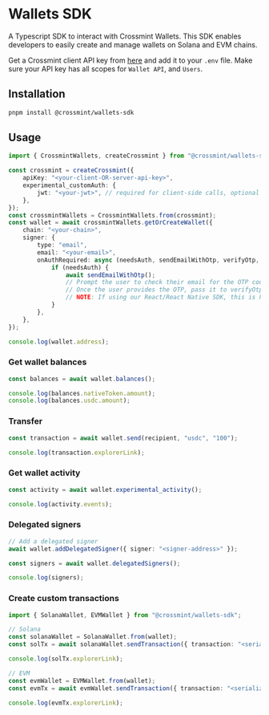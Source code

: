 # Wallets SDK

A Typescript SDK to interact with Crossmint Wallets. This SDK enables developers to easily create and manage wallets on Solana and EVM chains.

Get a Crossmint client API key from [here](https://docs.crossmint.com/introduction/platform/api-keys/client-side) and add it to your `.env` file. Make sure your API key has all scopes for `Wallet API`, and `Users`.  

## Installation

```bash
pnpm install @crossmint/wallets-sdk
```

## Usage

```ts
import { CrossmintWallets, createCrossmint } from "@crossmint/wallets-sdk";

const crossmint = createCrossmint({
    apiKey: "<your-client-OR-server-api-key>",
    experimental_customAuth: {
        jwt: "<your-jwt>", // required for client-side calls, optional for server-side calls
    },
});
const crossmintWallets = CrossmintWallets.from(crossmint);
const wallet = await crossmintWallets.getOrCreateWallet({
    chain: "<your-chain>",  
    signer: {
        type: "email",
        email: "<your-email>",
        onAuthRequired: async (needsAuth, sendEmailWithOtp, verifyOtp, reject) => {
            if (needsAuth) {
                await sendEmailWithOtp();
                // Prompt the user to check their email for the OTP code.
                // Once the user provides the OTP, pass it to verifyOtp(otp).
                // NOTE: If using our React/React Native SDK, this is handled automatically by the provider.
            }
        }, 
    },
});

console.log(wallet.address);
```

### Get wallet balances

```ts
const balances = await wallet.balances();

console.log(balances.nativeToken.amount);
console.log(balances.usdc.amount);
```

### Transfer

```ts
const transaction = await wallet.send(recipient, "usdc", "100");

console.log(transaction.explorerLink);
```

### Get wallet activity

```ts
const activity = await wallet.experimental_activity();

console.log(activity.events);
```

### Delegated signers

```ts
// Add a delegated signer
await wallet.addDelegatedSigner({ signer: "<signer-address>" });

const signers = await wallet.delegatedSigners();

console.log(signers);
```

### Create custom transactions

```ts
import { SolanaWallet, EVMWallet } from "@crossmint/wallets-sdk";

// Solana
const solanaWallet = SolanaWallet.from(wallet);
const solTx = await solanaWallet.sendTransaction({ transaction: "<serialized-or-non-serialized-transaction>" });

console.log(solTx.explorerLink);

// EVM
const evmWallet = EVMWallet.from(wallet);
const evmTx = await evmWallet.sendTransaction({ transaction: "<serialized-or-non-serialized-transaction>" });

console.log(evmTx.explorerLink);
```
